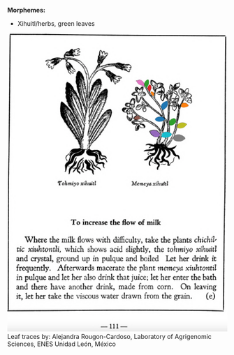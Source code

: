 
**Morphemes:**

- Xihuitl/herbs, green leaves

![A_ID114_p111_02_Memeya_xiuhtontli.png](assets/A_ID114_p111_02_Memeya_xiuhtontli.png)  
Leaf traces by: Alejandra Rougon-Cardoso, Laboratory of Agrigenomic Sciences, ENES Unidad León, México  

